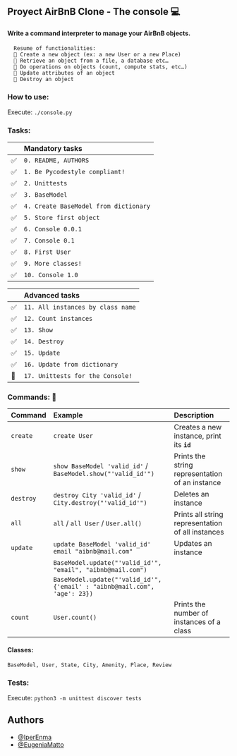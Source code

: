 
## Proyect AirBnB Clone - The console 💻

#### Write a command interpreter to manage your AirBnB objects.

```
  Resume of functionalities:
  🔸 Create a new object (ex: a new User or a new Place)
  🔸 Retrieve an object from a file, a database etc…
  🔸 Do operations on objects (count, compute stats, etc…)
  🔸 Update attributes of an object
  🔸 Destroy an object
```
### How to use:
Execute:
      ```
        ./console.py
      ```
### Tasks:

|       | Mandatory tasks    |
| :-------- | :------- |
| ✅ | `0. README, AUTHORS` | 
| ✅ | `1. Be Pycodestyle compliant!` |
| ✅ | `2. Unittests` |
| ✅ | `3. BaseModel` | 
| ✅ | `4. Create BaseModel from dictionary` | 
| ✅ | `5. Store first object` |
| ✅ | `6. Console 0.0.1` |
| ✅ | `7. Console 0.1` |
| ✅ | `8. First User` |
| ✅ | `9. More classes!` |
| ✅ | `10. Console 1.0` |

|       | Advanced tasks    |
| :-------- | :------- |
| ✅ | `11. All instances by class name` |
| ✅ | `12. Count instances` |
| ✅ | `13. Show` |
| ✅ | `14. Destroy` |
| ✅ | `15. Update` |
| ✅ | `16. Update from dictionary` |
| 🔲 | `17. Unittests for the Console!` |


### Commands: 📄

| Command | Example    | Description                       |
| :-------- | :------- | :-------------------------------- |
| `create`      | `create User` | Creates a new instance, print its **`id`** |
| `show`      | `show BaseModel 'valid_id'` /  `BaseModel.show("'valid_id'")` | Prints the string representation of an instance |
| `destroy`      | `destroy City 'valid_id'` / `City.destroy("'valid_id'")`| Deletes an instance |
| `all`      | `all` / `all User` /  `User.all()`| Prints all string representation of all instances |
| `update`      | `update BaseModel 'valid_id' email "aibnb@mail.com"` |  Updates an instance |
|       | `BaseModel.update("'valid_id'", "email", "aibnb@mail.com")` | |
|       | `BaseModel.update("'valid_id'", {'email' : "aibnb@mail.com", 'age': 23})` | |
| `count`      | `User.count()` |  Prints the number of instances of a class |

#### Classes:
```
BaseModel, User, State, City, Amenity, Place, Review
```

### Tests:

Execute:
    ```
    python3 -m unittest discover tests
    ```



## Authors

- [@IperEnma](https://github.com/IperEnma)
- [@EugeniaMatto](https://github.com/EugeniaMatto)
